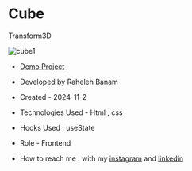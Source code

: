 # Cube
Transform3D

![cube1](https://github.com/user-attachments/assets/204f1731-4d32-48dc-b009-b0372fd08520)

- [Demo Project]( https://code-banu.github.io/Cube/)

- Developed by Raheleh Banam

- Created - 2024-11-2

- Technologies Used - Html , css 

- Hooks Used : useState 

- Role - Frontend

- How to reach me : with my [instagram](https://www.instagram.com/code_banu?igsh=MXdzZm9ucG1tODF0Yg==) and [linkedin](https://www.linkedin.com/in/raheleh-banam-344287230)
